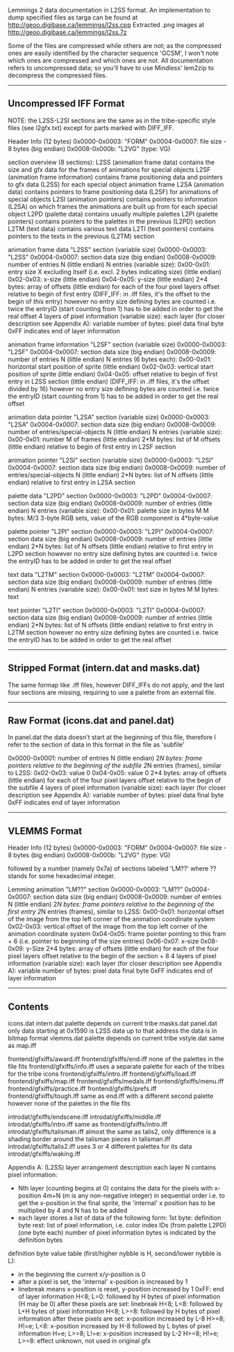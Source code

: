 Lemmings 2 data documentation in L2SS format.
An implementation to dump specified files as targa can be found at http://geoo.digibase.ca/lemmings/l2ss.cpp
Extracted .png images at http://geoo.digibase.ca/lemmings/l2ss.7z

Some of the files are compressed while others are not; as the compressed ones are easily identified by the character sequence 'GCSM', I won't note which ones are compressed and which ones are not.
All documentation refers to uncompressed data; so you'll have to use Mindless' lem2zip to decompress the compressed files.

----------------
Uncompressed IFF Format
----------------

NOTE: the L2SS-L2SI sections are the same as in the tribe-specific
style files (see l2gfx.txt) except for parts marked with DIFF_IFF.

Header Info (12 bytes)
0x0000-0x0003: "FORM"
0x0004-0x0007: file size - 8 bytes (big endian)
0x0008-0x000b: "L2VG" (type: VG)


section overview (8 sections):
L2SS (animation frame data)
	contains the size and gfx data for the frames of animations for special objects
L2SF (animation frame information)
	contains frame positioning data and pointers to gfx data (L2SS) for each special object animation frame
L2SA (animation data)
	contains pointers to frame positioning data (L2SF) for animations of special objects
L2SI (animation pointers)
	contains pointers to information (L2SA) on which frames the animations are built up from for each special object
L2PD (palette data)
	contains usually multiple palettes
L2PI (palette pointers)
	contains pointers to the palettes in the previous (L2PD) section
L2TM (text data)
	contains various text data
L2TI (text pointers)
	contains pointers to the texts in the previous (L2TM) section



animation frame data "L2SS" section (variable size)
0x0000-0x0003:	"L2SS"
0x0004-0x0007:	section data size (big endian)
0x0008-0x0009:	number of entries N (little endian)
	N entries (variable size):
	0x00-0x01: entry size X excluding itself (i.e. excl. 2 bytes indicating size) (little endian)
	0x02-0x03: x-size (little endian)
	0x04-0x05: y-size (little endian)
	2*4 bytes: array of offsets (little endian) for each of the four pixel layers
		offset relative to begin of first entry
		(DIFF_IFF: in .iff files, it's the offset to the begin of _this_ entry)
		however no entry size defining bytes are counted
		i.e. twice the entryID (start counting from 1) has to be added in order to get the real offset
	4 layers of pixel information (variable size):
		each layer (for closer description see Appendix A):
			variable number of bytes: pixel data
			final byte 0xFF indicates end of layer information


animation frame information "L2SF" section (variable size)
0x0000-0x0003:	"L2SF"
0x0004-0x0007:	section data size (big endian)
0x0008-0x0009:	number of entries N (little endian)
	N entries (6 bytes each):
	0x00-0x01: horizontal start position of sprite (little endian)
	0x02-0x03: vertical start position of sprite (little endian)
	0x04-0x05: offset relative to begin of first entry in L2SS section (little endian)
		(DIFF_IFF: in .iff files, it's the offset divided by 16)
		however no entry size defining bytes are counted
		i.e. twice the entryID (start counting from 1) has to be added in order to get the real offset


animation data pointer "L2SA" section (variable size)
0x0000-0x0003:	"L2SA"
0x0004-0x0007:	section data size (big endian)
0x0008-0x0009:	number of entries/special-objects N (little endian)
	N entries (variable size):
	0x00-0x01: number M of frames (little endian)
	2*M bytes: list of M offsets (little endian) relative to begin of first entry in L2SF section


animation pointer "L2SI" section (variable size)
0x0000-0x0003:	"L2SI"
0x0004-0x0007:	section data size (big endian)
0x0008-0x0009:	number of entries/special-objects N (little endian)
2*N bytes:	list of N offsets (little endian) relative to first entry in L2SA section


palette data "L2PD" section
0x0000-0x0003:	"L2PD"
0x0004-0x0007:	section data size (big endian)
0x0008-0x0009:	number of entries (little endian)
	N entries (variable size):
	0x00-0x01: palette size in bytes M
		M bytes: M/3 3-byte RGB sets, value of the RGB component is 4*byte-value


palette pointer "L2PI" section
0x0000-0x0003:	"L2PI"
0x0004-0x0007:	section data size (big endian)
0x0008-0x0009:	number of entries (little endian)
2*N bytes:	list of N offsets (little endian) relative to first entry in L2PD section
		however no entry size defining bytes are counted
		i.e. twice the entryID has to be added in order to get the real offset


text data "L2TM" section
0x0000-0x0003:	"L2TM"
0x0004-0x0007:	section data size (big endian)
0x0008-0x0009:	number of entries (little endian)
	N entries (variable size):
	0x00-0x01: text size in bytes M
		M bytes: text


text pointer "L2TI" section
0x0000-0x0003:	"L2TI"
0x0004-0x0007:	section data size (big endian)
0x0008-0x0009:	number of entries (little endian)
2*N bytes:	list of N offsets (little endian) relative to first entry in L2TM section
		however no entry size defining bytes are counted
		i.e. twice the entryID has to be added in order to get the real offset


----------------
Stripped Format (intern.dat and masks.dat)
----------------
The same formap like .iff files, however DIFF_IFFs do not apply,
and the last four sections are missing,
requiring to use a palette from an external file.


----------------
Raw Format (icons.dat and panel.dat)
----------------
In panel.dat the data doesn't start at the beginning of this file,
therefore I refer to the section of data in this format in the file as 'subfile'

0x0000-0x0001:	number of entries N (little endian)
2*N bytes:	frame pointers relative to the beginning of the subfile
	2*N entries (frames), similar to L2SS:
	0x02-0x03: value 0
	0x04-0x05: value 0
	2*4 bytes: array of offsets (little endian) for each of the four pixel layers
		offset relative to the begin of the subfile
	4 layers of pixel information (variable size):
		each layer (for closer description see Appendix A):
			variable number of bytes: pixel data
			final byte 0xFF indicates end of layer information

----------------
VLEMMS Format
----------------
Header Info (12 bytes)
0x0000-0x0003: "FORM"
0x0004-0x0007: file size - 8 bytes (big endian)
0x0008-0x000b: "L2VG" (type: VG)

followed by a number (namely 0x7a) of sections labeled 'LM??' where ??
stands for some hexadecimal integer.

Lemming animation "LM??" section
0x0000-0x0003:	"LM??"
0x0004-0x0007:	section data size (big endian)
0x0008-0x0009:	number of entries N (little endian)
2*N bytes:	frame pointers relative to the beginning of the first entry
	2*N entries (frames), similar to L2SS:
	0x00-0x01: horizontal offset of the image from the top left corner of the animation coordinate system
	0x02-0x03: vertical offset of the image from the top left corner of the animation coordinate system
	0x04-0x05: frame pointer pointing to this fram + 6 (i.e. pointer to beginning of the size entries)
	0x06-0x07: x-size
	0x08-0x09: y-Size
	2*4 bytes: array of offsets (little endian) for each of the four pixel layers
		offset relative to the begin of the section + 8
	4 layers of pixel information (variable size):
		each layer (for closer description see Appendix A):
			variable number of bytes: pixel data
			final byte 0xFF indicates end of layer information


----------------
Contents
----------------

icons.dat
intern.dat
	palette depends on current tribe
masks.dat
panel.dat
	only data starting at 0x1590 is L2SS data
	up to that address the data is in bitmap format
vlemms.dat
	palette depends on current tribe
vstyle.dat
	same as map.iff
	

frontend/gfxiffs/award.iff
frontend/gfxiffs/end.iff
	none of the palettes in the file fits
frontend/gfxiffs/info.iff
	uses a separate palette for each of the tribes for the tribe icons
frontend/gfxiffs/intro.iff
frontend/gfxiffs/load.iff
frontend/gfxiffs/map.iff
frontend/gfxiffs/medals.iff
frontend/gfxiffs/menu.iff
frontend/gfxiffs/practice.iff
frontend/gfxiffs/prefs.iff
frontend/gfxiffs/tough.iff
	same as end.iff with a different second palette
	however none of the palettes in the file fits

introdat/gfxiffs/endscene.iff
introdat/gfxiffs/middle.iff
introdat/gfxiffs/intro.iff
	same as frontend/gfxiffs/intro.iff
introdat/gfxiffs/talisman.iff
	almost the same as talis2, only difference is a shading border around the talisman pieces in talisman.iff
introdat/gfxiffs/talis2.iff
	uses 3 or 4 different palettes for its data
introdat/gfxiffs/waking.iff



Appendix A: (L2SS) layer arrangement description
each layer N contains pixel information:
- Nth layer (counting begins at 0) contains the data for the pixels
  with x-position 4m+N (m is any non-negative integer) in sequential order
  i.e. to get the x-position in the final sprite, the 'internal' x position
  has to be multiplied by 4 and N has to be added
- each layer stores a list of data of the following form:
	1st byte: definition byte
	rest: list of pixel information, i.e. color index IDs (from palette L2PD) (one byte each)
		number of pixel information bytes is indicated by the definition bytes

definition byte value table (first/higher nybble is H, second/lower nybble is L):
- in the beginning the current x/y-position is 0
- after a pixel is set, the 'internal' x-position is increased by 1
- linebreak means x-position is reset, y-position increased by 1
0xFF:
	end of layer information
H<8; L=0:
	followed by H bytes of pixel information (H may be 0)
	after these pixels are set: linebreak
H<8; L<8:
	followed by L+H bytes of pixel information
H<8; L>=8:
	followed by H bytes of pixel information
	after these pixels are set: x-position increased by L-8
H>=8; H!=e; L<8:
	x-position increased by H-8
	followed by L bytes of pixel information
H=e; L>=8; L!=e:
	x-position increased by L-2
H>=8; H!=e; L>=8:
	effect unknown, not used in original gfx
